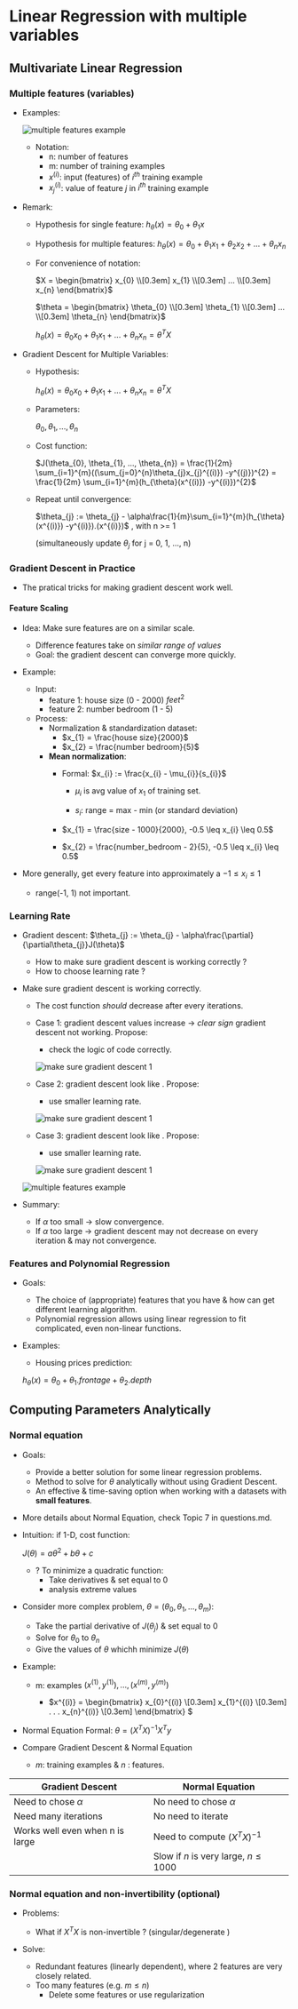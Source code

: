 # Linear Regression with multiple variables

## Multivariate Linear Regression 

### Multiple features (variables)
+ Examples:
    
    ![multiple features example](./figures/multiple_features.png)

    - Notation: 
        - n: number of features
        - m: number of training examples
        - $x^{(i)}$: input (features) of $i^{th}$ training example
        - $x^{(i)}_{j}$: value of feature *j* in $i^{th}$ training example

+ Remark:
    - Hypothesis for single feature: $h_{\theta}(x) = \theta_{0} + \theta_{1}x$
    - Hypothesis for multiple features: $h_{\theta}(x) = \theta_{0} + \theta_{1}x_{1} + \theta_{2}x_{2} + ... + \theta_{n}x_{n}$
    - For convenience of notation:

        $X = \begin{bmatrix}
                x_{0} \\[0.3em]
                x_{1} \\[0.3em]
                ...   \\[0.3em]
                x_{n} 
             \end{bmatrix}$

        $\theta = \begin{bmatrix}
                    \theta_{0} \\[0.3em]
                    \theta_{1} \\[0.3em]
                    ...   \\[0.3em]
                    \theta_{n} 
                  \end{bmatrix}$

        $h_{\theta}(x) = \theta_{0}x_{0} + \theta_{1}x_{1} + ... + \theta_{n}x_{n} = \theta^{T}X$                  
    
+ Gradient Descent for Multiple Variables:
    - Hypothesis:

        $h_{\theta}(x) = \theta_{0}x_{0} + \theta_{1}x_{1} + ... + \theta_{n}x_{n} = \theta^{T}X$
    
    - Parameters:

        $\theta_{0}, \theta_{1}, ..., \theta_{n}$ 
    
    - Cost function:

        $J(\theta_{0}, \theta_{1}, ..., \theta_{n}) = \frac{1}{2m} \sum_{i=1}^{m}((\sum_{j=0}^{n}\theta_{j}x_{j}^{(i)}) -y^{(j)})^{2} = \frac{1}{2m} \sum_{i=1}^{m}(h_{\theta}(x^{(i)}) -y^{(i)})^{2}$

    - Repeat until convergence:

        $\theta_{j} := \theta_{j} - \alpha\frac{1}{m}\sum_{i=1}^{m}(h_{\theta}(x^{(i)}) -y^{(i)}).(x^{(i)})$ , with n >= 1

        (simultaneously update $\theta_{j}$ for j = 0, 1, ..., n)

### Gradient Descent in Practice 
+ The pratical tricks for making gradient descent work well.

#### Feature Scaling 
+ Idea: Make sure features are on a similar scale.
    - Difference features take on *similar range of values*
    - Goal: the gradient descent can converge more quickly.

+ Example:
    - Input: 
        - feature 1: house size (0 - 2000) $feet^{2}$
        - feature 2: number bedroom (1 - 5)
    - Process:
        - Normalization & standardization dataset:
            - $x_{1} = \frac{house size}{2000}$
            - $x_{2} = \frac{number bedroom}{5}$
        - **Mean normalization**: 
            - Formal:
                $x_{i} := \frac{x_{i} - \mu_{i}}{s_{i}}$

                - $\mu_{i}$ is avg value of $x_{1}$ of training set.
                
                - $s_{i}$: range = max - min (or standard deviation)

            - $x_{1} = \frac{size - 1000}{2000}, -0.5 \leq x_{i} \leq 0.5$

            - $x_{2} = \frac{number_bedroom - 2}{5}, -0.5 \leq x_{i} \leq 0.5$

+ More generally, get every feature into approximately a $-1 \leq x_{i} \leq 1$
    - range(-1, 1) not important.


### Learning Rate
+ Gradient descent:
    $\theta_{j} := \theta_{j} - \alpha\frac{\partial}{\partial\theta_{j}}J(\theta)$

    - How to make sure gradient descent is working correctly ?
    - How to choose learning rate ? 

+ Make sure gradient descent is working correctly.
    - The cost function *should* decrease after every iterations.

    - Case 1: gradient descent values increase -> *clear sign* gradient descent not working. Propose:
        - check the logic of code correctly.
    
        ![make sure gradient descent 1](./figures/make_sure_gradient_descent_correct_1.png)

    - Case 2: gradient descent look like . Propose:
        - use smaller learning rate.

        ![make sure gradient descent 1](./figures/make_sure_gradient_descent_correct_2.png)

    - Case 3: gradient descent look like . Propose:
        - use smaller learning rate.

        ![make sure gradient descent 1](./figures/make_sure_gradient_descent_correct_3.png)

    ![multiple features example](./figures/make_sure_gradient_descent_correct.png)

+ Summary:
    - If $\alpha$ too small -> slow convergence.
    - If $\alpha$ too large -> gradient descent may not decrease on every iteration & may not convergence.

### Features and Polynomial Regression
+ Goals:
    - The choice of (appropriate) features that you have  & how can get different learning algorithm.
    - Polynomial regression allows using linear regression to fit complicated, even non-linear functions.

+ Examples:
    - Housing prices prediction: 
    
    $h_{\theta}(x) = \theta_{0} + \theta_{1}.frontage + \theta_{2}.depth$

## Computing Parameters Analytically

### Normal equation 
+ Goals: 
    - Provide a better solution for some linear regression problems.
    - Method to solve for $\theta$ analytically without using Gradient Descent.
    - An effective & time-saving option when working with a datasets with **small features**.

+ More details about Normal Equation, check Topic 7 in questions.md.

+ Intuition: if 1-D, cost function:

    $J(\theta) = a\theta^{2} + b\theta + c$

    - ? To minimize a quadratic function:  
        - Take derivatives & set equal to 0
        - analysis extreme values 
    
+ Consider more complex problem, $\theta = (\theta_{0}, \theta_{1}, ..., \theta_{m})$:
    - Take the partial derivative of $J(\theta_{j})$ & set equal to 0
    - Solve for $\theta_{0}$ to $\theta_{n}$
    - Give the values of $\theta$ whichh minimize $J(\theta)$

+ Example:
    - m: examples $(x^{(1)}, y^{(1)}), ..., (x^{(m)}, y^{(m)})$
        
        - $x^{(i)} = \begin{bmatrix}
                       x_{0}^{(i)} \\[0.3em]
                       x_{1}^{(i)} \\[0.3em]
                       .
                       .
                       .
                       x_{n}^{(i)} \\[0.3em]
                     \end{bmatrix}
          $

+ Normal Equation Formal:
    $\theta = (X^{T}X)^{-1}X^{T}y$

+ Compare Gradient Descent & Normal Equation

    - *m*: training examples & *n* : features.

|Gradient Descent   |Normal Equation   |
|---|---|
|Need to chose $\alpha$   |No need to chose $\alpha$  |
|Need many iterations   |No need to iterate   |
|Works well even when n is large   |Need to compute $(X^{T}X)^{-1}$   |
|   |Slow if *n* is very large, $n \leq 1000$|


### Normal equation and non-invertibility (optional)
+ Problems:
    - What if $X^{T}X$ is non-invertible ? (singular/degenerate   )

+ Solve:
    - Redundant features (linearly dependent), where 2 features are very closely related.
    - Too many features (e.g. $m \leq n$)
        - Delete some features or use regularization










